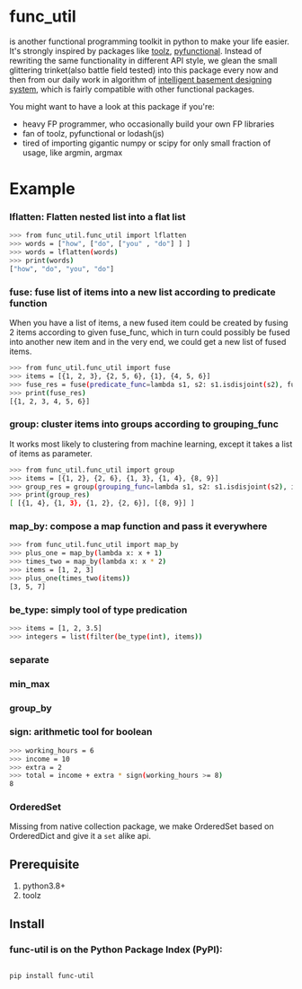 # func_util
is another functional programming toolkit in python to make your life easier. 
It's strongly inspired by packages like
[toolz](https://github.com/pytoolz/toolz), [pyfunctional](https://github.com/EntilZha/PyFunctional).
Instead of rewriting the same functionality in different API style, we glean the small glittering trinket(also battle field tested) into
this package every now and then from our daily work in algorithm of [intelligent basement designing system](https://www.basementplayer.com), 
which is fairly compatible with other functional packages.

You might want to have a look at this package if you're:
* heavy FP programmer, who occasionally build your own FP libraries
* fan of toolz, pyfunctional or lodash(js)
* tired of importing gigantic numpy or scipy for only small fraction of usage, like argmin, argmax

# Example

### lflatten:  Flatten nested list into a flat list
```bash
>>> from func_util.func_util import lflatten
>>> words = ["how", ["do", ["you" , "do"] ] ] 
>>> words = lflatten(words)
>>> print(words)
["how", "do", "you", "do"]
```

### fuse:  fuse list of items into a new list according to predicate function
When you have a list of items, a new fused item could be created by fusing 2 items according to given fuse_func, which 
in turn could possibly be fused into another new item and in the very end, we could get a new list of fused items.

```bash
>>> from func_util.func_util import fuse
>>> items = [{1, 2, 3}, {2, 5, 6}, {1}, {4, 5, 6}]
>>> fuse_res = fuse(predicate_func=lambda s1, s2: s1.isdisjoint(s2), fuse_func=lambda s1, s2: s1.union(s2), items=items)
>>> print(fuse_res)
[{1, 2, 3, 4, 5, 6}]
```

### group:  cluster items into groups according to grouping_func
It works most likely to clustering from machine learning, except it takes a list of items as parameter.
```bash
>>> from func_util.func_util import group
>>> items = [{1, 2}, {2, 6}, {1, 3}, {1, 4}, {8, 9}]
>>> group_res = group(grouping_func=lambda s1, s2: s1.isdisjoint(s2), items=items)
>>> print(group_res)
[ [{1, 4}, {1, 3}, {1, 2}, {2, 6}], [{8, 9}] ]
```

### map_by:  compose a map function and pass it everywhere
```bash
>>> from func_util.func_util import map_by
>>> plus_one = map_by(lambda x: x + 1)
>>> times_two = map_by(lambda x: x * 2)
>>> items = [1, 2, 3]
>>> plus_one(times_two(items))
[3, 5, 7]
```

### be_type:  simply tool of type predication
```bash
>>> items = [1, 2, 3.5]
>>> integers = list(filter(be_type(int), items))
```

### separate

### min_max

### group_by

### sign:  arithmetic tool for boolean
```bash
>>> working_hours = 6
>>> income = 10
>>> extra = 2
>>> total = income + extra * sign(working_hours >= 8)
8
```

### OrderedSet
Missing from native collection package, we make OrderedSet based on OrderedDict and give it a `set` alike api.

## Prerequisite
1. python3.8+  
2. toolz


## Install
### func-util is on the Python Package Index (PyPI):
```bash

pip install func-util

```

